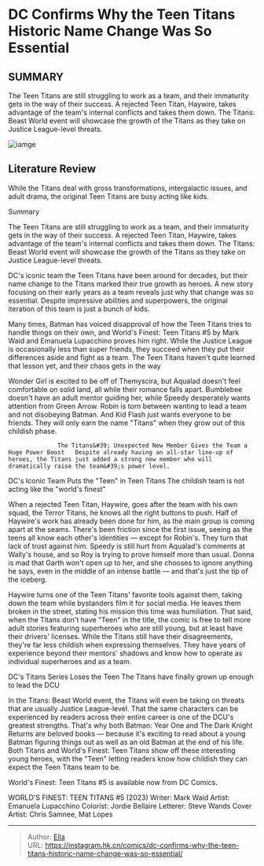 # DC Confirms Why the Teen Titans  Historic Name Change Was So Essential


## SUMMARY 



  The Teen Titans are still struggling to work as a team, and their immaturity gets in the way of their success.   A rejected Teen Titan, Haywire, takes advantage of the team&#39;s internal conflicts and takes them down.   The Titans: Beast World event will showcase the growth of the Titans as they take on Justice League-level threats.  

![iamge](https://static1.srcdn.com/wordpress/wp-content/uploads/2023/07/classic-teen-titans-robin-at-center.jpg)

## Literature Review

While the Titans deal with gross transformations, intergalactic issues, and adult drama, the original Teen Titans are busy acting like kids.





Summary

  The Teen Titans are still struggling to work as a team, and their immaturity gets in the way of their success.   A rejected Teen Titan, Haywire, takes advantage of the team&#39;s internal conflicts and takes them down.   The Titans: Beast World event will showcase the growth of the Titans as they take on Justice League-level threats.  







DC&#39;s iconic team the Teen Titans have been around for decades, but their name change to the Titans marked their true growth as heroes. A new story focusing on their early years as a team reveals just why that change was so essential. Despite impressive abilities and superpowers, the original iteration of this team is just a bunch of kids.

Many times, Batman has voiced disapproval of how the Teen Titans tries to handle things on their own, and World&#39;s Finest: Teen Titans #5 by Mark Waid and Emanuela Lupacchino proves him right. While the Justice League is occasionally less than super friends, they succeed when they put their differences aside and fight as a team. The Teen Titans haven&#39;t quite learned that lesson yet, and their chaos gets in the way

          




Wonder Girl is excited to be off of Themyscira, but Aqualad doesn&#39;t feel comfortable on solid land, all while their romance falls apart. Bumblebee doesn&#39;t have an adult mentor guiding her, while Speedy desperately wants attention from Green Arrow. Robin is torn between wanting to lead a team and not disobeying Batman. And Kid Flash just wants everyone to be friends. They will only earn the name &#34;Titans&#34; when they grow out of this childish phase.

                  The Titans&#39; Unexpected New Member Gives the Team a Huge Power Boost   Despite already having an all-star line-up of heroes, the Titans just added a strong new member who will dramatically raise the team&#39;s power level.   


 DC&#39;s Iconic Team Puts the &#34;Teen&#34; in Teen Titans 
The childish team is not acting like the &#34;world&#39;s finest&#34;
          

When a rejected Teen Titan, Haywire, goes after the team with his own squad, the Terror Titans, he knows all the right buttons to push. Half of Haywire&#39;s work has already been done for him, as the main group is coming apart at the seams. There&#39;s been friction since the first issue, seeing as the teens all know each other&#39;s identities — except for Robin&#39;s. They turn that lack of trust against him. Speedy is still hurt from Aqualad&#39;s comments at Wally&#39;s house, and so Roy is trying to prove himself more than usual. Donna is mad that Garth won&#39;t open up to her, and she chooses to ignore anything he says, even in the middle of an intense battle — and that&#39;s just the tip of the iceberg.




Haywire turns one of the Teen Titans&#39; favorite tools against them, taking down the team while bystanders film it for social media. He leaves them broken in the street, stating his mission this time was humiliation. That said, when the Titans don&#39;t have &#34;Teen&#34; in the title, the comic is free to tell more adult stories featuring superheroes who are still young, but at least have their drivers&#39; licenses. While the Titans still have their disagreements, they&#39;re far less childish when expressing themselves. They have years of experience beyond their mentors&#39; shadows and know how to operate as individual superheroes and as a team.



 DC&#39;s Titans Series Loses the Teen 
The Titans have finally grown up enough to lead the DCU
          

In the Titans: Beast World event, the Titans will even be taking on threats that are usually Justice League-level. That the same characters can be experienced by readers across their entire career is one of the DCU&#39;s greatest strengths. That&#39;s why both Batman: Year One and The Dark Knight Returns are beloved books — because it&#39;s exciting to read about a young Batman figuring things out as well as an old Batman at the end of his life. Both Titans and World&#39;s Finest: Teen Titans show off these interesting young heroes, with the &#34;Teen&#34; letting readers know how childish they can expect the Teen Titans team to be.






World&#39;s Finest: Teen Titans #5 is available now from DC Comics.




 WORLD&#39;S FINEST: TEEN TITANS #5 (2023)                  Writer: Mark Waid   Artist: Emanuela Lupacchino   Colorist: Jordie Bellaire   Letterer: Steve Wands   Cover Artist: Chris Samnee, Mat Lopes      




---

> Author: [Ella](https://instagram.hk.cn/)  
> URL: https://instagram.hk.cn/comics/dc-confirms-why-the-teen-titans-historic-name-change-was-so-essential/  

